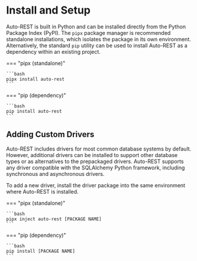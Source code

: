 # Install and Setup

Auto-REST is built in Python and can be installed directly from the Python Package Index (PyPI).
The `pipx` package manager is recommended standalone installations, which isolates the package in its own environment.
Alternatively, the standard `pip` utility can be used to install Auto-REST as a dependency within an existing project.

=== "pipx (standalone)"

    ```bash
    pipx install auto-rest
    ```

=== "pip (dependency)"

    ```bash
    pip install auto-rest
    ```

## Adding Custom Drivers

Auto-REST includes drivers for most common database systems by default.
However, additional drivers can be installed to support other database types or as alternatives to the prepackaged drivers.
Auto-REST supports any driver compatible with the SQLAlchemy Python framework, including synchronous and asynchronous drivers.

To add a new driver, install the driver package into the same environment where Auto-REST is installed.

=== "pipx (standalone)"

    ```bash
    pipx inject auto-rest [PACKAGE NAME]   
    ```

=== "pip (dependency)"

    ```bash
    pip install [PACKAGE NAME]
    ```